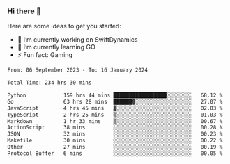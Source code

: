 ### Hi there 👋

Here are some ideas to get you started:

- 🔭 I’m currently working on SwiftDynamics
- 🌱 I’m currently learning GO
-  ⚡ Fun fact: Gaming
  
  <!--
- 👯 I’m looking to collaborate on ...
- 🤔 I’m looking for help with ...
- 💬 Ask me about ...
- 📫 How to reach me: ...
- 😄 Pronouns: ...
-->

<!--START_SECTION:waka-->

```txt
From: 06 September 2023 - To: 16 January 2024

Total Time: 234 hrs 30 mins

Python            159 hrs 44 mins █████████████████░░░░░░░░   68.12 %
Go                63 hrs 28 mins  ██████▓░░░░░░░░░░░░░░░░░░   27.07 %
JavaScript        4 hrs 45 mins   ▓░░░░░░░░░░░░░░░░░░░░░░░░   02.03 %
TypeScript        2 hrs 25 mins   ▒░░░░░░░░░░░░░░░░░░░░░░░░   01.03 %
Markdown          1 hr 33 mins    ▒░░░░░░░░░░░░░░░░░░░░░░░░   00.67 %
ActionScript      38 mins         ░░░░░░░░░░░░░░░░░░░░░░░░░   00.28 %
JSON              32 mins         ░░░░░░░░░░░░░░░░░░░░░░░░░   00.23 %
Makefile          30 mins         ░░░░░░░░░░░░░░░░░░░░░░░░░   00.22 %
Other             27 mins         ░░░░░░░░░░░░░░░░░░░░░░░░░   00.19 %
Protocol Buffer   6 mins          ░░░░░░░░░░░░░░░░░░░░░░░░░   00.05 %
```

<!--END_SECTION:waka-->
